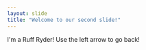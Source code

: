 ```yaml
---
layout: slide
title: "Welcome to our second slide!"
---
```

I'm a Ruff Ryder!
Use the left arrow to go back!
